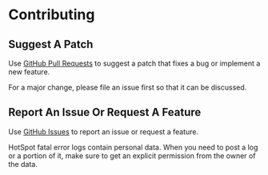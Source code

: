 # Contributing

## Suggest A Patch

Use [GitHub Pull Requests](https://github.com/JetBrains/HotSpotCrashExaminerPlugin/pulls)
to suggest a patch that fixes a bug or implement a new feature.

For a major change, please file an issue first so that it can be discussed.

## Report An Issue Or Request A Feature

Use [GitHub Issues](https://github.com/JetBrains/HotSpotCrashExaminerPlugin/issues)
to report an issue or request a feature.

HotSpot fatal error logs contain personal data. When you need to post a log or a portion of it, make sure
to get an explicit permission from the owner of the data.